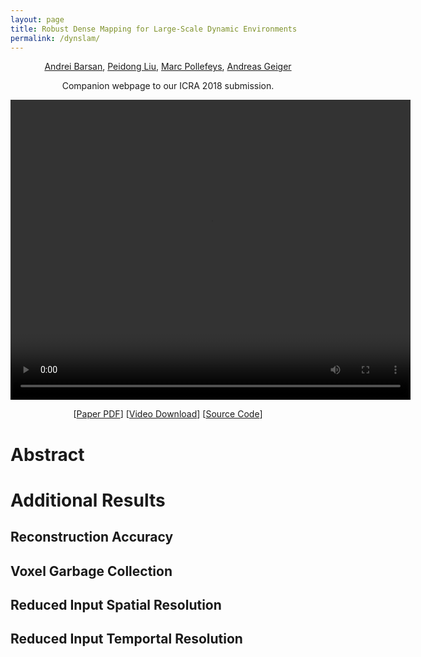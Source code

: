```yaml
---
layout: page
title: Robust Dense Mapping for Large-Scale Dynamic Environments
permalink: /dynslam/
---
```


<!-- use poster="poster.jpg" for video poster -->
<div style="text-align: center">

[Andrei Barsan](www.cs.toronto.edu/~iab),
[Peidong Liu](http://people.inf.ethz.ch/liup/),
[Marc Pollefeys](https://www.inf.ethz.ch/personal/marc.pollefeys/),
[Andreas Geiger](https://cvlibs.net)

Companion webpage to our ICRA 2018 submission.

<video src="/assets/dynslam/dynslam-video-v0.4.1.webm" width="640" height="480" 
       controls preload></video>

 <div>
  [<a href="/assets/dynslam/robust-dense-mapping-paper-submission.pdf" target="_blank">Paper PDF</a>]
  [<a href="/assets/dynslam/dynslam-video-v0.4.1.webm" target="_blank">Video Download</a>]
  [<a href="https://github.com/AndreiBarsan/DynSLAM" target="_blank">Source Code</a>]
 </div>
</div>

# Abstract


# Additional Results

<!-- TODO -->

## Reconstruction Accuracy

<!-- TODO -->

## Voxel Garbage Collection

<!-- TODO -->

## Reduced Input Spatial Resolution

<!-- TODO -->

## Reduced Input Temportal Resolution

<!-- TODO -->


